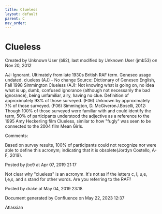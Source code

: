 ```yaml
---
title: Clueless
layout: default
parent: C
nav_order:
---
```


# Clueless

Created by  Unknown User (bli2), last modified by  Unknown User (jmb53) on Nov 20, 2012

AJ: Ignorant. Ultimately from late 1930s British RAF term. Geneseo usage undated. clueless (AJ) - No change Source: Dictionary of Geneseo English, Fall 1998 Simmington Clueless (AJ): Not knowing what is going on, no idea what is up, dumb, confused ignorance (although not necessarily the bad ignorance), being unfamiliar, airy, having no clue. Definition of approximately 93% of those surveyed. (F06) Unknown by approximately 7% of those surveyed. (F06) Simmington, D. McGiveronJ.Boselli, 2012: Though 100% of those surveyed were familiar with and could identify the term, 50% of participants understood the adjective as a reference to the 1995 Amy Heckerling film Clueless, similar to how &quot;fugly&quot; was seen to be connected to the 2004 film Mean Girls.  

Comments:

Based on survey results, 100% of participants could not recognize nor were able to define this acronym; indicating that it is obsolete(Jordyn Costello, A-F, 2019).

Posted by jbc9 at Apr 07, 2019 21:17

Not clear why &quot;clueless&quot; is an acronym. It's not as if the letters c, l, u,e, l,e,s, and s stand for other words. Are you referring to the RAF?

Posted by drake at May 04, 2019 23:18

Document generated by Confluence on May 22, 2023 12:37

Atlassian
